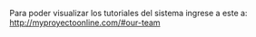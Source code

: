 Para poder visualizar los tutoriales del sistema ingrese a este a: http://myproyectoonline.com/#our-team
